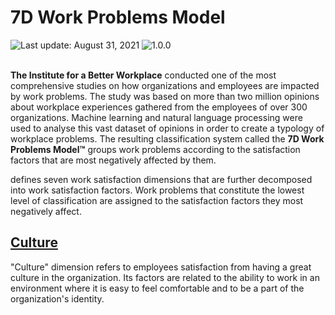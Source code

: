 # 7D Work Problems Model

<div align="left">
   <img id="last-update-badge" src="https://img.shields.io/badge/%F0%9F%93%85%20Last%20update%20-%20August%2031%2C%202021-blue.svg" alt="Last update: August 31, 2021" /> <img src="https://img.shields.io/badge/ %E2%9C%94%20Taxonomy%20version%20-%201.0.0-yellow.svg" alt="1.0.0"/>
</div>
<br/>

__The Institute for a Better Workplace__ conducted one of the most comprehensive studies on how organizations and employees are impacted by work problems. The study was based on more than two million opinions about workplace experiences gathered from the employees of over 300 organizations. Machine learning and natural language processing were used to analyse this vast dataset of opinions in order to create a typology of workplace problems. The resulting classification system called the __7D Work Problems Model™__ groups work problems according to the satisfaction factors that are most negatively affected by them.


defines seven work satisfaction dimensions that are further decomposed into work satisfaction factors. Work problems that constitute the lowest level of classification are assigned to the satisfaction factors they most negatively affect.

## [Culture](dimensions/culture.md)

"Culture" dimension refers to employees satisfaction from having a great culture in the organization. Its factors are related to the ability to work in an environment where it is easy to feel comfortable and to be a part of the organization's identity.




